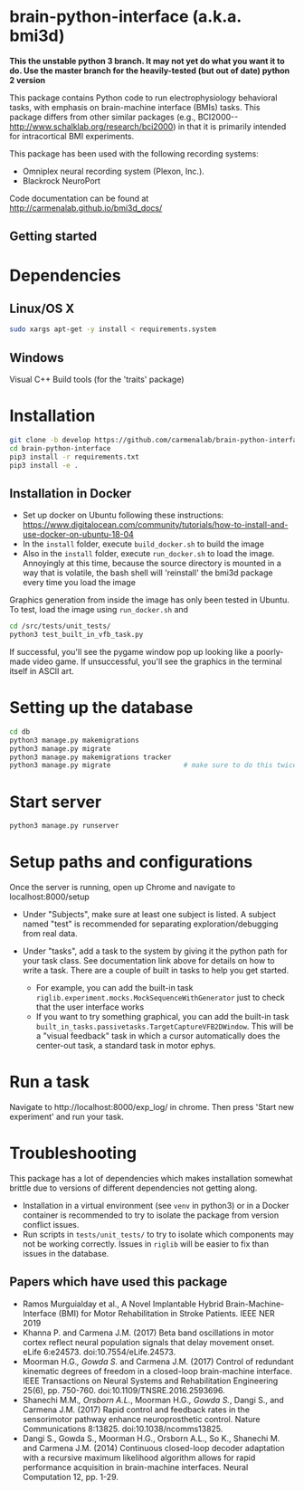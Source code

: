 
brain-python-interface (a.k.a. bmi3d)
====================================
**This the unstable python 3 branch. It may not yet do what you want it to do. Use the master branch for the heavily-tested (but out of date) python 2 version**

This package contains Python code to run electrophysiology behavioral tasks,
with emphasis on brain-machine interface (BMIs) tasks. This package differs 
from other similar packages (e.g., BCI2000--http://www.schalklab.org/research/bci2000) 
in that it is primarily intended for intracortical BMI experiments. 

This package has been used with the following recording systems:
- Omniplex neural recording system (Plexon, Inc.). 
- Blackrock NeuroPort

Code documentation can be found at http://carmenalab.github.io/bmi3d_docs/

Getting started
---------------
# Dependencies
## Linux/OS X
```bash
sudo xargs apt-get -y install < requirements.system
```

## Windows
Visual C++ Build tools (for the 'traits' package)


# Installation
```bash
git clone -b develop https://github.com/carmenalab/brain-python-interface.git
cd brain-python-interface
pip3 install -r requirements.txt
pip3 install -e .
```

## Installation in Docker
- Set up docker on Ubuntu following these instructions: https://www.digitalocean.com/community/tutorials/how-to-install-and-use-docker-on-ubuntu-18-04
- In the `install` folder, execute `build_docker.sh` to build the image
- Also in the `install` folder, execute `run_docker.sh` to load the image. Annoyingly at this time, because the source directory is mounted in a way that is volatile, the bash shell will 'reinstall' the bmi3d package every time you load the image

Graphics generation from inside the image has only been tested in Ubuntu. To test, load the image using `run_docker.sh` and
```bash
cd /src/tests/unit_tests/
python3 test_built_in_vfb_task.py
```
If successful, you'll see the pygame window pop up looking like a poorly-made video game. If unsuccessful, you'll see the graphics in the terminal itself in ASCII art. 


# Setting up the database
```bash
cd db
python3 manage.py makemigrations
python3 manage.py migrate
python3 manage.py makemigrations tracker
python3 manage.py migrate                  # make sure to do this twice!
```

# Start server
```bash
python3 manage.py runserver
```

# Setup paths and configurations
Once the server is running, open up Chrome and navigate to localhost:8000/setup
- Under "Subjects", make sure at least one subject is listed. A subject named "test" is recommended for separating exploration/debugging from real data. 
- Under "tasks", add a task to the system by giving it the python path for your task class. See documentation link above for details on how to write a task. There are a couple of built in tasks to help you get started. 

	- For example, you can add the built-in task `riglib.experiment.mocks.MockSequenceWithGenerator` just to check that the user interface works
	- If you want to try something graphical, you can add the built-in task `built_in_tasks.passivetasks.TargetCaptureVFB2DWindow`. This will be a "visual feedback" task in which a cursor automatically does the center-out task, a standard task in motor ephys. 


# Run a task
Navigate to http://localhost:8000/exp_log/ in chrome. Then press 'Start new experiment' and run your task. 


# Troubleshooting
This package has a lot of dependencies which makes installation somewhat brittle due to versions of different dependencies not getting along. 

- Installation in a virtual environment (see `venv` in python3) or in a Docker container is recommended to try to isolate the package from version conflict issues. 
- Run scripts in `tests/unit_tests/` to try to isolate which components may not be working correctly. Issues in `riglib` will be easier to fix than issues in the database. 


Papers which have used this package
-----------------------------------
- Ramos Murguialday et al., A Novel Implantable Hybrid Brain-Machine-Interface (BMI) for Motor Rehabilitation in Stroke Patients. IEEE NER 2019
- Khanna P. and Carmena J.M. (2017) Beta band oscillations in motor cortex reflect neural population signals that delay movement onset. eLife 6:e24573. doi:10.7554/eLife.24573.
- Moorman H.G.*, Gowda S.* and Carmena J.M. (2017) Control of redundant kinematic degrees of freedom in a closed-loop brain-machine interface. IEEE Transactions on Neural Systems and Rehabilitation Engineering 25(6), pp. 750-760. doi:10.1109/TNSRE.2016.2593696.
- Shanechi M.M.*, Orsborn A.L.*, Moorman H.G.*, Gowda S.*, Dangi S., and Carmena J.M. (2017) Rapid control and feedback rates in the sensorimotor pathway enhance neuroprosthetic control. Nature Communications 8:13825. doi:10.1038/ncomms13825.
- Dangi S., Gowda S., Moorman H.G., Orsborn A.L., So K., Shanechi M. and Carmena J.M. (2014) Continuous closed-loop decoder adaptation with a recursive maximum likelihood algorithm allows for rapid performance acquisition in brain-machine interfaces. Neural Computation 12, pp. 1-29.
